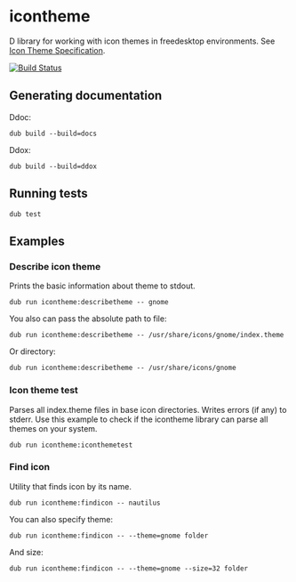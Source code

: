 # icontheme

D library for working with icon themes in freedesktop environments. See [Icon Theme Specification](http://standards.freedesktop.org/icon-theme-spec/icon-theme-spec-latest.html).

[![Build Status](https://travis-ci.org/MyLittleRobo/icontheme.svg?branch=master)](https://travis-ci.org/MyLittleRobo/icontheme)

## Generating documentation

Ddoc:

    dub build --build=docs

Ddox:

    dub build --build=ddox

## Running tests

    dub test

## Examples

### Describe icon theme

Prints the basic information about theme to stdout.

    dub run icontheme:describetheme -- gnome

You also can pass the absolute path to file:

    dub run icontheme:describetheme -- /usr/share/icons/gnome/index.theme

Or directory:

    dub run icontheme:describetheme -- /usr/share/icons/gnome

### Icon theme test

Parses all index.theme files in base icon directories. Writes errors (if any) to stderr.
Use this example to check if the icontheme library can parse all themes on your system.

    dub run icontheme:iconthemetest

### Find icon

Utility that finds icon by its name.

    dub run icontheme:findicon -- nautilus

You can also specify theme:

    dub run icontheme:findicon -- --theme=gnome folder

And size:

    dub run icontheme:findicon -- --theme=gnome --size=32 folder


